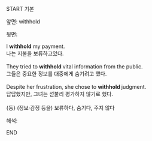 START
기본

앞면:
withhold


뒷면:
<div>I <strong>withhold</strong> my payment. <br></div><div><div><div>나는 지불을 보류하고있다.</div></div></div><div><br></div><div>They tried to <b>withhold </b>vital information from the public. </div><div>그들은 중요한 정보를 대중에게 숨기려고 했다.<br></div><div><br></div><div>Despite her frustration, she chose to <b>withhold </b>judgment. </div><div>답답했지만, 그녀는 섣불리 평가하지 않기로 했다.<br></div><div><br></div><div>{동} (정보·감정 등을) 보류하다, 숨기다, 주지 않다</div>


해석:

END